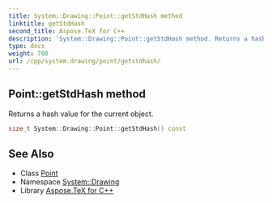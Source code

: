 ```yaml
---
title: System::Drawing::Point::getStdHash method
linktitle: getStdHash
second_title: Aspose.TeX for C++
description: 'System::Drawing::Point::getStdHash method. Returns a hash value for the current object in C++.'
type: docs
weight: 700
url: /cpp/system.drawing/point/getstdhash/
---
```

## Point::getStdHash method


Returns a hash value for the current object.

```cpp
size_t System::Drawing::Point::getStdHash() const
```

## See Also

* Class [Point](../)
* Namespace [System::Drawing](../../)
* Library [Aspose.TeX for C++](../../../)
